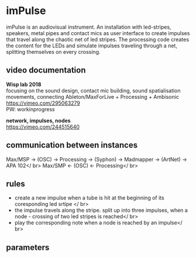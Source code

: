 # imPulse
imPulse is an audiovisual instrument. An installation with led-stripes, speakers, metal pipes and contact mics as user interface to create impulses that travel along the chaotic net of led stripes. The processing code creates the content for the LEDs and simulate impulses traveling through a net, splitting themselves on every crossing.

## video documentation
<b>Wisp lab 2018</b></br >
focusing on the sound design, contact mic building, sound spatialisation movements, connecting Ableton/MaxForLive + Processing + Ambisonic</br >
https://vimeo.com/295063279</br >
PW: workinprogress

<b>network, impulses, nodes</b></br >
https://vimeo.com/244515640

## communication between instances

Max/MSP -> (OSC) -> Processing -> (Syphon) -> Madmapper -> (ArtNet) -> APA 102</ br>
Max/SMP <- (OSC) <- Processing</ br>

## rules
* create a new impulse when a tube is hit at the beginning of its coresponding led srtipe </ br>
* the impulse travels along the stripe. split up into three impulses, when a node - crossing of two led stripes is reached</ br>
* play the corresponding note when a node is reached by an impulse</ br>

## parameters
